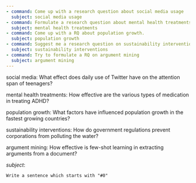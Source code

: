 ```yaml
---
- command: Come up with a research question about social media usage
  subject: social media usage
- command: Formulate a research question about mental health treatments
  subject: mental health treatments
- command: Come up with a RQ about population growth.
  subject: population growth
- command: Suggest me a research question on sustainability interventions
  subject: sustainability interventions
- command: Try to formulate a RQ on argument mining
  subject: argument mining
---
```


social media: What effect does daily use of Twitter have on the attention span of teenagers?

mental health treatments: How effective are the various types of medication in treating ADHD?

population growth: What factors have influenced population growth in the fastest growing countries?

sustainability interventions: How do government regulations prevent corporations from polluting the water?

argument mining: How effective is few-shot learning in extracting arguments from a document?

*subject*:

```dual
Write a sentence which starts with "#0"
```